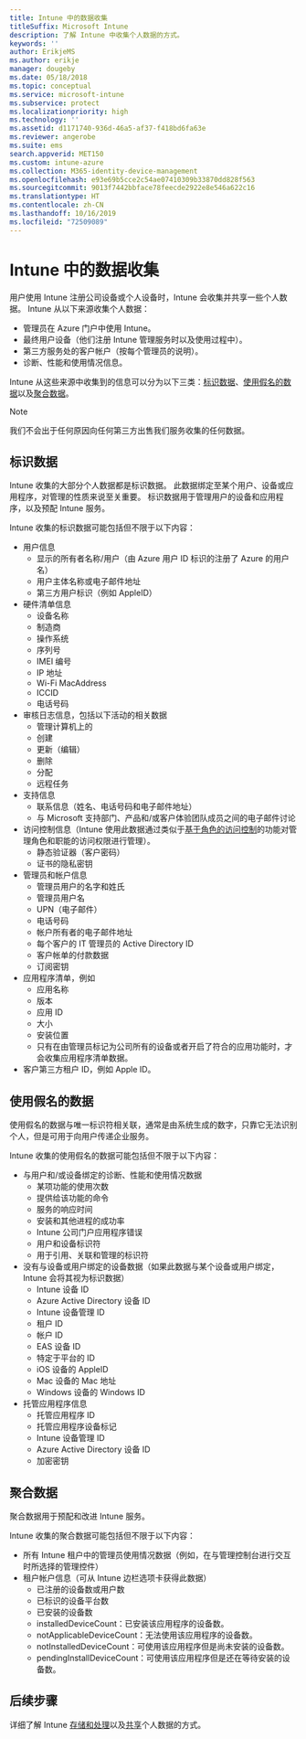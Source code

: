 ```yaml
---
title: Intune 中的数据收集
titleSuffix: Microsoft Intune
description: 了解 Intune 中收集个人数据的方式。
keywords: ''
author: ErikjeMS
ms.author: erikje
manager: dougeby
ms.date: 05/18/2018
ms.topic: conceptual
ms.service: microsoft-intune
ms.subservice: protect
ms.localizationpriority: high
ms.technology: ''
ms.assetid: d1171740-936d-46a5-af37-f418bd6fa63e
ms.reviewer: angerobe
ms.suite: ems
search.appverid: MET150
ms.custom: intune-azure
ms.collection: M365-identity-device-management
ms.openlocfilehash: e93e69b5cce2c54ae07410309b33870dd828f563
ms.sourcegitcommit: 9013f7442bbface78feecde2922e8e546a622c16
ms.translationtype: HT
ms.contentlocale: zh-CN
ms.lasthandoff: 10/16/2019
ms.locfileid: "72509089"
---
```

# <a name="data-collection-in-intune"></a>Intune 中的数据收集

用户使用 Intune 注册公司设备或个人设备时，Intune 会收集并共享一些个人数据。 Intune 从以下来源收集个人数据：

- 管理员在 Azure 门户中使用 Intune。
- 最终用户设备（他们注册 Intune 管理服务时以及使用过程中）。
- 第三方服务处的客户帐户（按每个管理员的说明）。
- 诊断、性能和使用情况信息。

Intune 从这些来源中收集到的信息可以分为以下三类：[标识数据](#identified-data)、[使用假名的数据](#pseudonymized-data)以及[聚合数据](#aggregated-data)。

> [!NOTE]
> 我们不会出于任何原因向任何第三方出售我们服务收集的任何数据。

## <a name="identified-data"></a>标识数据

Intune 收集的大部分个人数据都是标识数据。 此数据绑定至某个用户、设备或应用程序，对管理的性质来说至关重要。 标识数据用于管理用户的设备和应用程序，以及预配 Intune 服务。

Intune 收集的标识数据可能包括但不限于以下内容： 

- 用户信息
  - 显示的所有者名称/用户（由 Azure 用户 ID 标识的注册了 Azure 的用户名）
  - 用户主体名称或电子邮件地址
  - 第三方用户标识（例如 AppleID）
- 硬件清单信息
  - 设备名称
  - 制造商
  - 操作系统
  - 序列号
  - IMEI 编号
  - IP 地址
  - Wi-Fi MacAddress
  - ICCID
  - 电话号码
- 审核日志信息，包括以下活动的相关数据
  - 管理计算机上的
  - 创建
  - 更新（编辑）
  - 删除
  - 分配
  - 远程任务
- 支持信息
  - 联系信息（姓名、电话号码和电子邮件地址）
  - 与 Microsoft 支持部门、产品和/或客户体验团队成员之间的电子邮件讨论
- 访问控制信息（Intune 使用此数据通过类似于[基于角色的访问控制](../fundamentals/role-based-access-control.md)的功能对管理角色和职能的访问权限进行管理）。
  - 静态验证器（客户密码）
  - 证书的隐私密钥 
- 管理员和帐户信息
  - 管理员用户的名字和姓氏
  - 管理员用户名
  - UPN（电子邮件）
  - 电话号码
  - 帐户所有者的电子邮件地址
  - 每个客户的 IT 管理员的 Active Directory ID
  - 客户帐单的付款数据
  - 订阅密钥
- 应用程序清单，例如
  - 应用名称
  - 版本
  - 应用 ID
  - 大小
  - 安装位置
  - 只有在由管理员标记为公司所有的设备或者开启了符合的应用功能时，才会收集应用程序清单数据。  
- 客户第三方租户 ID，例如 Apple ID。 

## <a name="pseudonymized-data"></a>使用假名的数据

使用假名的数据与唯一标识符相关联，通常是由系统生成的数字，只靠它无法识别个人，但是可用于向用户传递企业服务。 

Intune 收集的使用假名的数据可能包括但不限于以下内容： 

- 与用户和/或设备绑定的诊断、性能和使用情况数据
  - 某项功能的使用次数
  - 提供给该功能的命令
  - 服务的响应时间
  - 安装和其他进程的成功率
  - Intune 公司门户应用程序错误
  - 用户和设备标识符
  - 用于引用、关联和管理的标识符 
- 没有与设备或用户绑定的设备数据（如果此数据与某个设备或用户绑定，Intune 会将其视为标识数据）
  - Intune 设备 ID
  - Azure Active Directory 设备 ID
  - Intune 设备管理 ID
  - 租户 ID
  - 帐户 ID
  - EAS 设备 ID
  - 特定于平台的 ID
  - iOS 设备的 AppleID
  - Mac 设备的 Mac 地址
  - Windows 设备的 Windows ID
- 托管应用程序信息
  - 托管应用程序 ID
  - 托管应用程序设备标记
  - Intune 设备管理 ID
  - Azure Active Directory 设备 ID
  - 加密密钥

## <a name="aggregated-data"></a>聚合数据

聚合数据用于预配和改进 Intune 服务。 

Intune 收集的聚合数据可能包括但不限于以下内容： 

- 所有 Intune 租户中的管理员使用情况数据（例如，在与管理控制台进行交互时所选择的管理控件）
- 租户帐户信息（可从 Intune 边栏选项卡获得此数据）
  - 已注册的设备数或用户数
  - 已标识的设备平台数  
  - 已安装的设备数
  - installedDeviceCount：已安装该应用程序的设备数。
  - notApplicableDeviceCount：无法使用该应用程序的设备数。
  - notInstalledDeviceCount：可使用该应用程序但是尚未安装的设备数。
  - pendingInstallDeviceCount：可使用该应用程序但是还在等待安装的设备数。

## <a name="next-steps"></a>后续步骤

详细了解 Intune [存储和处理](privacy-data-store-process.md)以及[共享](privacy-data-secure-share.md)个人数据的方式。 
